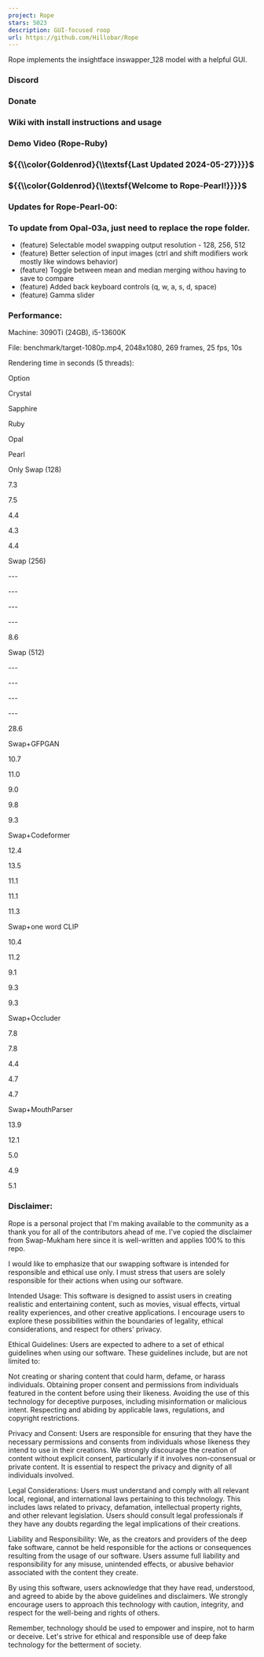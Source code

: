 ```yaml
---
project: Rope
stars: 5023
description: GUI-focused roop
url: https://github.com/Hillobar/Rope
---
```


Rope implements the insightface inswapper\_128 model with a helpful GUI.

### Discord

### Donate

### Wiki with install instructions and usage

### Demo Video (Rope-Ruby)

### ${{\\color{Goldenrod}{\\textsf{Last Updated 2024-05-27}}}}$

### ${{\\color{Goldenrod}{\\textsf{Welcome to Rope-Pearl!}}}}$

### Updates for Rope-Pearl-00:

### To update from Opal-03a, just need to replace the rope folder.

-   (feature) Selectable model swapping output resolution - 128, 256, 512
-   (feature) Better selection of input images (ctrl and shift modifiers work mostly like windows behavior)
-   (feature) Toggle between mean and median merging withou having to save to compare
-   (feature) Added back keyboard controls (q, w, a, s, d, space)
-   (feature) Gamma slider

### Performance:

Machine: 3090Ti (24GB), i5-13600K

File: benchmark/target-1080p.mp4, 2048x1080, 269 frames, 25 fps, 10s

Rendering time in seconds (5 threads):

Option

Crystal

Sapphire

Ruby

Opal

Pearl

Only Swap (128)

7.3

7.5

4.4

4.3

4.4

Swap (256)

\---

\---

\---

\---

8.6

Swap (512)

\---

\---

\---

\---

28.6

Swap+GFPGAN

10.7

11.0

9.0

9.8

9.3

Swap+Codeformer

12.4

13.5

11.1

11.1

11.3

Swap+one word CLIP

10.4

11.2

9.1

9.3

9.3

Swap+Occluder

7.8

7.8

4.4

4.7

4.7

Swap+MouthParser

13.9

12.1

5.0

4.9

5.1

### Disclaimer:

Rope is a personal project that I'm making available to the community as a thank you for all of the contributors ahead of me. I've copied the disclaimer from Swap-Mukham here since it is well-written and applies 100% to this repo.

I would like to emphasize that our swapping software is intended for responsible and ethical use only. I must stress that users are solely responsible for their actions when using our software.

Intended Usage: This software is designed to assist users in creating realistic and entertaining content, such as movies, visual effects, virtual reality experiences, and other creative applications. I encourage users to explore these possibilities within the boundaries of legality, ethical considerations, and respect for others' privacy.

Ethical Guidelines: Users are expected to adhere to a set of ethical guidelines when using our software. These guidelines include, but are not limited to:

Not creating or sharing content that could harm, defame, or harass individuals. Obtaining proper consent and permissions from individuals featured in the content before using their likeness. Avoiding the use of this technology for deceptive purposes, including misinformation or malicious intent. Respecting and abiding by applicable laws, regulations, and copyright restrictions.

Privacy and Consent: Users are responsible for ensuring that they have the necessary permissions and consents from individuals whose likeness they intend to use in their creations. We strongly discourage the creation of content without explicit consent, particularly if it involves non-consensual or private content. It is essential to respect the privacy and dignity of all individuals involved.

Legal Considerations: Users must understand and comply with all relevant local, regional, and international laws pertaining to this technology. This includes laws related to privacy, defamation, intellectual property rights, and other relevant legislation. Users should consult legal professionals if they have any doubts regarding the legal implications of their creations.

Liability and Responsibility: We, as the creators and providers of the deep fake software, cannot be held responsible for the actions or consequences resulting from the usage of our software. Users assume full liability and responsibility for any misuse, unintended effects, or abusive behavior associated with the content they create.

By using this software, users acknowledge that they have read, understood, and agreed to abide by the above guidelines and disclaimers. We strongly encourage users to approach this technology with caution, integrity, and respect for the well-being and rights of others.

Remember, technology should be used to empower and inspire, not to harm or deceive. Let's strive for ethical and responsible use of deep fake technology for the betterment of society.
